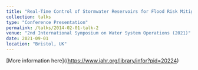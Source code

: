 ```yaml
---
title: "Real-Time Control of Stormwater Reservoirs for Flood Risk Mitigation"
collection: talks
type: "Conference Presentation"
permalink: /talks/2014-02-01-talk-2
venue: "2nd International Symposium on Water System Operations (2021)"
date: 2021-09-01
location: "Bristol, UK"
---
```


[More information here]((https://www.iahr.org/library/infor?pid=20224)

